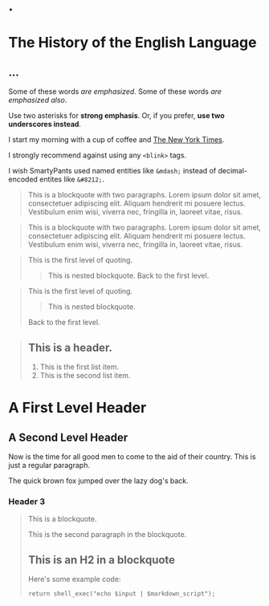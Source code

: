 .
============
The History of the English Language
=============
...
-

Some of these words *are emphasized*.
Some of these words _are emphasized also_.

Use two asterisks for **strong emphasis**.
Or, if you prefer, __use two underscores instead__.

I start my morning with a cup of coffee and
[The New York Times][NY Times].

[ny times]: http://www.nytimes.com/

I strongly recommend against using any `<blink>` tags.

I wish SmartyPants used named entities like `&mdash;`
instead of decimal-encoded entites like `&#8212;`.

> This is a blockquote with two paragraphs. Lorem ipsum dolor sit amet,
> consectetuer adipiscing elit. Aliquam hendrerit mi posuere lectus.
> Vestibulum enim wisi, viverra nec, fringilla in, laoreet vitae, risus.

> This is a blockquote with two paragraphs. Lorem ipsum dolor sit amet,
consectetuer adipiscing elit. Aliquam hendrerit mi posuere lectus.
Vestibulum enim wisi, viverra nec, fringilla in, laoreet vitae, risus.

> This is the first level of quoting.
> > This is nested blockquote.
> Back to the first level.

> This is the first level of quoting.
>
> > This is nested blockquote.
>
> Back to the first level.

> ## This is a header.
> 
> 1.   This is the first list item.
> 2.   This is the second list item.


A First Level Header
====================

A Second Level Header
---------------------

Now is the time for all good men to come to
the aid of their country. This is just a
regular paragraph.

The quick brown fox jumped over the lazy
dog's back.

### Header 3

> This is a blockquote.
> 
> This is the second paragraph in the blockquote.
>
> ## This is an H2 in a blockquote
> 
> Here's some example code:
> 
>     return shell_exec("echo $input | $markdown_script");
